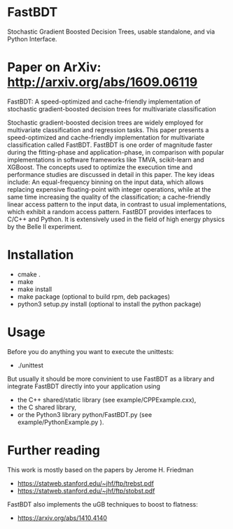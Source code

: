 # FastBDT

Stochastic Gradient Boosted Decision Trees, usable standalone, and via Python Interface.

# Paper on ArXiv: http://arxiv.org/abs/1609.06119

FastBDT: A speed-optimized and cache-friendly implementation of stochastic gradient-boosted decision trees for multivariate classification

Stochastic gradient-boosted decision trees are widely employed for multivariate classification and regression tasks. This paper presents a speed-optimized and cache-friendly implementation for multivariate classification called FastBDT. FastBDT is one order of magnitude faster during the fitting-phase and application-phase, in comparison with popular implementations in software frameworks like TMVA, scikit-learn and XGBoost. The concepts used to optimize the execution time and performance studies are discussed in detail in this paper. The key ideas include: An equal-frequency binning on the input data, which allows replacing expensive floating-point with integer operations, while at the same time increasing the quality of the classification; a cache-friendly linear access pattern to the input data, in contrast to usual implementations, which exhibit a random access pattern. FastBDT provides interfaces to C/C++ and Python. It is extensively used in the field of high energy physics by the Belle II experiment. 


# Installation

  * cmake .
  * make
  * make install
  * make package (optional to build rpm, deb packages)
  * python3 setup.py install (optional to install the python package)


# Usage

Before you do anything you want to execute the unittests:
  * ./unittest

But usually it should be more convinient to use FastBDT as a library
and integrate FastBDT directly into your application using
  * the C++ shared/static library (see example/CPPExample.cxx),
  * the C shared library,
  * or the Python3 library python/FastBDT.py (see example/PythonExample.py ).


# Further reading
This work is mostly based on the papers by Jerome H. Friedman
  * https://statweb.stanford.edu/~jhf/ftp/trebst.pdf
  * https://statweb.stanford.edu/~jhf/ftp/stobst.pdf

FastBDT also implements the uGB techniques to boost to flatness:
  * https://arxiv.org/abs/1410.4140

